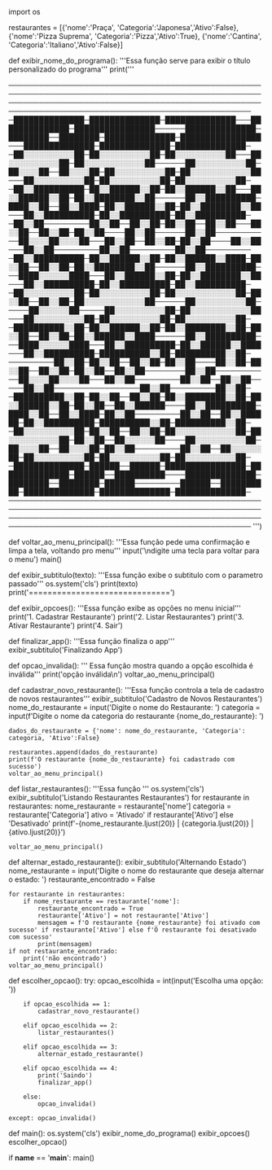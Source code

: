 import os

restaurantes = [{'nome':'Praça', 'Categoria':'Japonesa','Ativo':False},
                {'nome':'Pizza Suprema', 'Categoria':'Pizza','Ativo':True},
                {'nome':'Cantina', 'Categoria':'Italiano','Ativo':False}]



def exibir_nome_do_programa():
    '''Essa função serve para exibir o título personalizado do programa'''
    print('''

──────────────────────────────────────────────────────────────────────────────────────────────────────────────────────────────────────────────────────────────────────────────────────────────────────
─██████████████─██████████████─██████████████───██████████████─████████████████──────██████████████─████████──████████─██████████████─████████████████───██████████████─██████████████─██████████████─
─██░░░░░░░░░░██─██░░░░░░░░░░██─██░░░░░░░░░░██───██░░░░░░░░░░██─██░░░░░░░░░░░░██──────██░░░░░░░░░░██─██░░░░██──██░░░░██─██░░░░░░░░░░██─██░░░░░░░░░░░░██───██░░░░░░░░░░██─██░░░░░░░░░░██─██░░░░░░░░░░██─
─██░░██████████─██░░██████░░██─██░░██████░░██───██░░██████░░██─██░░████████░░██──────██░░██████████─████░░██──██░░████─██░░██████░░██─██░░████████░░██───██░░██████████─██░░██████████─██░░██████████─
─██░░██─────────██░░██──██░░██─██░░██──██░░██───██░░██──██░░██─██░░██────██░░██──────██░░██───────────██░░░░██░░░░██───██░░██──██░░██─██░░██────██░░██───██░░██─────────██░░██─────────██░░██─────────
─██░░██████████─██░░██████░░██─██░░██████░░████─██░░██──██░░██─██░░████████░░██──────██░░██████████───████░░░░░░████───██░░██████░░██─██░░████████░░██───██░░██████████─██░░██████████─██░░██████████─
─██░░░░░░░░░░██─██░░░░░░░░░░██─██░░░░░░░░░░░░██─██░░██──██░░██─██░░░░░░░░░░░░██──────██░░░░░░░░░░██─────██░░░░░░██─────██░░░░░░░░░░██─██░░░░░░░░░░░░██───██░░░░░░░░░░██─██░░░░░░░░░░██─██░░░░░░░░░░██─
─██████████░░██─██░░██████░░██─██░░████████░░██─██░░██──██░░██─██░░██████░░████──────██░░██████████───████░░░░░░████───██░░██████████─██░░██████░░████───██░░██████████─██████████░░██─██████████░░██─
─────────██░░██─██░░██──██░░██─██░░██────██░░██─██░░██──██░░██─██░░██──██░░██────────██░░██───────────██░░░░██░░░░██───██░░██─────────██░░██──██░░██─────██░░██─────────────────██░░██─────────██░░██─
─██████████░░██─██░░██──██░░██─██░░████████░░██─██░░██████░░██─██░░██──██░░██████────██░░██████████─████░░██──██░░████─██░░██─────────██░░██──██░░██████─██░░██████████─██████████░░██─██████████░░██─
─██░░░░░░░░░░██─██░░██──██░░██─██░░░░░░░░░░░░██─██░░░░░░░░░░██─██░░██──██░░░░░░██────██░░░░░░░░░░██─██░░░░██──██░░░░██─██░░██─────────██░░██──██░░░░░░██─██░░░░░░░░░░██─██░░░░░░░░░░██─██░░░░░░░░░░██─
─██████████████─██████──██████─████████████████─██████████████─██████──██████████────██████████████─████████──████████─██████─────────██████──██████████─██████████████─██████████████─██████████████─
──────────────────────────────────────────────────────────────────────────────────────────────────────────────────────────────────────────────────────────────────────────────────────────────────────
      ''')
    
def voltar_ao_menu_principal():
    '''Essa função pede uma confirmação e limpa a tela, voltando pro menu'''
    input('\ndigite uma tecla para voltar para o menu')
    main()

def exibir_subtitulo(texto):
    '''Essa função exibe o subtitulo com o parametro passado'''
    os.system('cls')
    print(texto)
    print('==============================')

def exibir_opcoes():
    '''Essa função exibe as opções no menu inicial'''
    print('1. Cadastrar Restaurante')
    print('2. Listar Restaurantes')
    print('3. Ativar Restaurante')
    print('4. Sair')

def finalizar_app():
    '''Essa função finaliza o app'''
    exibir_subtitulo('Finalizando App')

def opcao_invalida():
    ''' Essa função mostra quando a opção escolhida é inválida'''
    print('opção inválida\n')
    voltar_ao_menu_principal()

def cadastrar_novo_restaurante():
    '''Essa função controla a tela de cadastro de novos restaurantes'''
    exibir_subtitulo('Cadastro de Novos Restaurantes')
    nome_do_restaurante = input('Digite o nome do Restaurante: ')
    categoria = input(f'Digite o nome da categoria do restaurante {nome_do_restaurante}: ')

    dados_do_restaurante = {'nome': nome_do_restaurante, 'Categoria': categoria, 'Ativo':False}

    restaurantes.append(dados_do_restaurante)
    print(f'O restaurante {nome_do_restaurante} foi cadastrado com sucesso')
    voltar_ao_menu_principal()

def listar_restaurantes():
    '''Essa função '''
    os.system('cls')
    exibir_subtitulo('Listando Restaurantes Restaurantes')
    for restaurante in restaurantes:
        nome_restaurante = restaurante['nome']
        categoria = restaurante['Categoria']
        ativo = 'Ativado' if restaurante['Ativo'] else 'Desativado'
        print(f'-{nome_restaurante.ljust(20)} | {categoria.ljust(20)} | {ativo.ljust(20)}')


    voltar_ao_menu_principal()

def alternar_estado_restaurante():
    exibir_subtitulo('Alternando Estado')
    nome_restaurante = input('Digite o nome do restaurante que deseja alternar o estado: ')
    restaurante_encontrado = False

    for restaurante in restaurantes:
        if nome_restaurante == restaurante['nome']:
            restaurante_encontrado = True
            restaurante['Ativo'] = not restaurante['Ativo']
            mensagem = f'O restaurante {nome_restaurante} foi ativado com sucesso' if restaurante['Ativo'] else f'O restaurante foi desativado com sucesso'
            print(mensagem)
    if not restaurante_encontrado:
        print('não encontrado')
    voltar_ao_menu_principal()
    

def escolher_opcao():
    try:
        opcao_escolhida = int(input('Escolha uma opção: '))

        if opcao_escolhida == 1:
            cadastrar_novo_restaurante()

        elif opcao_escolhida == 2:
            listar_restaurantes()

        elif opcao_escolhida == 3:
            alternar_estado_restaurante()

        elif opcao_escolhida == 4:
            print('Saindo')
            finalizar_app()
            
        else:
            opcao_invalida()

    except: opcao_invalida()


def main():
    os.system('cls')
    exibir_nome_do_programa()
    exibir_opcoes()
    escolher_opcao()


if __name__ == '__main__':
    main()
